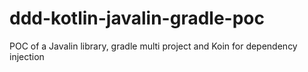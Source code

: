 # ddd-kotlin-javalin-gradle-poc

POC of a Javalin library, gradle multi project and Koin for dependency injection

